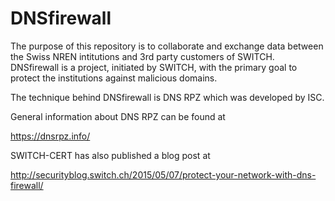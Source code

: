 # DNSfirewall
The purpose of this repository is to collaborate and exchange data between the Swiss NREN intitutions and 3rd party customers of SWITCH.
DNSfirewall is a project, initiated by SWITCH, with the primary goal to protect the institutions against malicious domains. 

The technique behind DNSfirewall is DNS RPZ which was developed by ISC.

General information about DNS RPZ can be found at

https://dnsrpz.info/

SWITCH-CERT has also published a blog post at

http://securityblog.switch.ch/2015/05/07/protect-your-network-with-dns-firewall/
